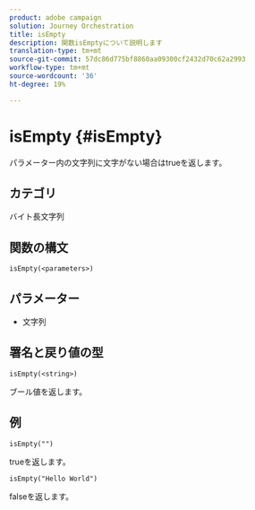 ```yaml
---
product: adobe campaign
solution: Journey Orchestration
title: isEmpty
description: 関数isEmptyについて説明します
translation-type: tm+mt
source-git-commit: 57dc86d775bf8860aa09300cf2432d70c62a2993
workflow-type: tm+mt
source-wordcount: '36'
ht-degree: 19%

---
```



# isEmpty {#isEmpty}

パラメーター内の文字列に文字がない場合はtrueを返します。

## カテゴリ

 バイト長文字列

## 関数の構文

`isEmpty(<parameters>)`

## パラメーター

* 文字列

## 署名と戻り値の型

`isEmpty(<string>)`

ブール値を返します。

## 例

`isEmpty("")`

trueを返します。

`isEmpty("Hello World")`

falseを返します。
